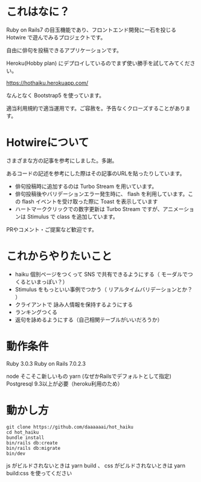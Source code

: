 # これはなに？

Ruby on Rails7 の目玉機能であり、フロントエンド開発に一石を投じる Hotwire で遊んでみるプロジェクトです。

自由に俳句を投稿できるアプリケーションです。

Heroku(Hobby plan) にデプロイしているのでまず使い勝手を試してみてください。

https://hothaiku.herokuapp.com/

なんとなく Bootstrap5 を使っています。

適当利用規約で適当運用です。ご容赦を。予告なくクローズすることがあります。

# Hotwireについて

さまざまな方の記事を参考にしました。多謝。

あるコードの記述を参考にした際はその記事のURLを貼ったりしています。

- 俳句投稿時に追加するのは Turbo Stream を用いています。
- 俳句投稿後やバリデーションエラー発生時に、 flash を利用しています。この flash イベントを受け取った際に Toast を表示しています
- ハートマーククリックでの数字更新は Turbo Stream ですが、アニメーションは Stimulus で class を追加しています。

PRやコメント・ご提案など歓迎です。

# これからやりたいこと

- haiku 個別ページをつくって SNS で共有できるようにする（ モーダルでつくるといまっぽい？）
- Stimulus をもっといい事例でつかう（ リアルタイムバリデーションとか？ ）
- クライアントで 詠み人情報を保持するようにする
- ランキングつくる
- 返句を詠めるようにする（自己相関テーブルがいいだろうか）

# 動作条件
Ruby 3.0.3
Ruby on Rails 7.0.2.3

node そこそこ新しいもの
yarn (なぜかRailsでデフォルトとして指定)
Postgresql 9.3以上が必要（heroku利用のため）

# 動かし方

```
git clone https://github.com/daaaaaai/hot_haiku
cd hot_haiku
bundle install
bin/rails db:create
bin/rails db:migrate
bin/dev
```

js がビルドされないときは yarn build 、
css がビルドされないときは yarn build:css
を使ってください
